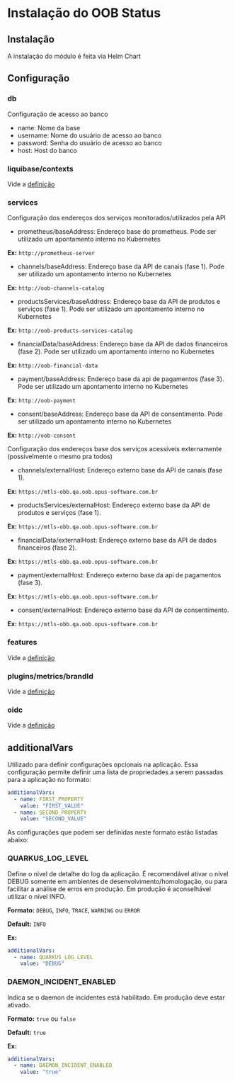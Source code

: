 # Instalação do OOB Status

## Instalação

A instalação do módulo é feita via Helm Chart

## Configuração

### db

Configuração de acesso ao banco

* name: Nome da base
* username: Nome do usuário de acesso ao banco
* password: Senha do usuário de acesso ao banco
* host: Host do banco

### liquibase/contexts

Vide a [definição](../shared-definitions.md#liquibase-contexts)

### services

Configuração dos endereços dos serviços monitorados/utilizados pela API

* prometheus/baseAddress: Endereço base do prometheus. Pode ser utilizado um apontamento
interno no Kubernetes

**Ex:** `http://prometheus-server`

* channels/baseAddress: Endereço base da API de canais (fase 1). Pode ser utilizado
um apontamento interno no Kubernetes

**Ex:** `http://oob-channels-catalog`

* productsServices/baseAddress: Endereço base da API de produtos e serviços
(fase 1). Pode ser utilizado um apontamento interno no Kubernetes

**Ex:** `http://oob-products-services-catalog`

* financialData/baseAddress: Endereço base da API de dados financeiros
(fase 2). Pode ser utilizado um apontamento interno no Kubernetes

**Ex:** `http://oob-financial-data`

* payment/baseAddress: Endereço base da api de pagamentos
(fase 3). Pode ser utilizado um apontamento interno no Kubernetes

**Ex:** `http://oob-payment`

* consent/baseAddress: Endereço base da API de consentimento. Pode ser utilizado
um apontamento interno no Kubernetes

**Ex:** `http://oob-consent`

Configuração dos endereços base dos serviços acessíveis externamente (possivelmente o mesmo pra todos) 

* channels/externalHost: Endereço externo base da API de canais (fase 1).

**Ex:** `https://mtls-obb.qa.oob.opus-software.com.br`

* productsServices/externalHost: Endereço externo base da API de produtos e serviços
(fase 1).

**Ex:** `https://mtls-obb.qa.oob.opus-software.com.br`

* financialData/externalHost: Endereço externo base da API de dados financeiros
(fase 2).

**Ex:** `https://mtls-obb.qa.oob.opus-software.com.br`

* payment/externalHost: Endereço externo base da api de pagamentos
(fase 3).

**Ex:** `https://mtls-obb.qa.oob.opus-software.com.br`

* consent/externalHost: Endereço externo base da API de consentimento.

**Ex:** `https://mtls-obb.qa.oob.opus-software.com.br`


### features

Vide a [definição](../shared-definitions.md#suporte-a-features-do-opus-open-banking)

### plugins/metrics/brandId

Vide a [definição](../shared-definitions.md#brand-id)

### oidc

Vide a [definição](../shared-definitions.md#oidc)

## additionalVars

Utilizado para definir configurações opcionais na aplicação. Essa configuração
permite definir uma lista de propriedades a serem passadas para a aplicação no formato:

```yaml
additionalVars:
  - name: FIRST_PROPERTY
    value: "FIRST_VALUE"
  - name: SECOND_PROPERTY
    value: "SECOND_VALUE"
```

As configurações que podem ser definidas neste formato estão listadas abaixo:

### QUARKUS_LOG_LEVEL

Define o nível de detalhe do log da aplicação. É recomendável ativar o nível DEBUG
somente em ambientes de desenvolvimento/homologação, ou para facilitar a análise
de erros em produção. Em produção é aconselhável utilizar o nível INFO.

**Formato:** `DEBUG`, `INFO`, `TRACE`, `WARNING` ou `ERROR`

**Default:** `INFO`

**Ex:**

```yaml
additionalVars:
  - name: QUARKUS_LOG_LEVEL
    value: "DEBUG"
```

### DAEMON_INCIDENT_ENABLED

Indica se o daemon de incidentes está habilitado. Em produção deve estar ativado.

**Formato:** `true` ou `false`

**Default:** `true`

**Ex:**

```yaml
additionalVars:
  - name: DAEMON_INCIDENT_ENABLED
    value: "true"
```
